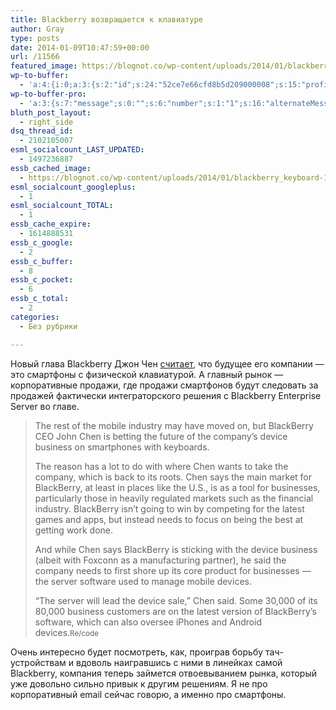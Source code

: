 ```yaml
---
title: Blackberry возвращается к клавиатуре
author: Gray
type: posts
date: 2014-01-09T10:47:59+00:00
url: /11566
featured_image: https://blognot.co/wp-content/uploads/2014/01/blackberry_keyboard-1.jpg
wp-to-buffer:
  - 'a:4:{i:0;a:3:{s:2:"id";s:24:"52ce7e66cfd8b5d209000008";s:15:"profile_service";s:8:"facebook";s:10:"created_at";i:1389264486;}i:1;a:3:{s:2:"id";s:24:"52ce7e66cfd8b5d209000009";s:15:"profile_service";s:7:"twitter";s:10:"created_at";i:1389264486;}i:2;a:3:{s:2:"id";s:24:"52ce7e67cfd8b5d20900000a";s:15:"profile_service";s:8:"linkedin";s:10:"created_at";i:1389264487;}i:3;a:3:{s:2:"id";s:24:"52ce7e67cfd8b5d20900000b";s:15:"profile_service";s:8:"facebook";s:10:"created_at";i:1389264487;}}'
wp-to-buffer-pro:
  - 'a:3:{s:7:"message";s:0:"";s:6:"number";s:1:"1";s:16:"alternateMessage";s:0:"";}'
bluth_post_layout:
  - right_side
dsq_thread_id:
  - 2102105007
esml_socialcount_LAST_UPDATED:
  - 1497236887
essb_cached_image:
  - https://blognot.co/wp-content/uploads/2014/01/blackberry_keyboard-1.jpg
esml_socialcount_googleplus:
  - 1
esml_socialcount_TOTAL:
  - 1
essb_cache_expire:
  - 1614888531
essb_c_google:
  - 2
essb_c_buffer:
  - 8
essb_c_pocket:
  - 6
essb_c_total:
  - 2
categories:
  - Без рубрики

---
```








Новый глава Blackberry Джон Чен <a href="http://recode.net/2014/01/08/blackberry-says-keyboards-are-the-future/" target="_blank">считает</a>, что будущее его компании — это смартфоны с физической клавиатурой. А главный рынок — корпоративные продажи, где продажи смартфонов будут следовать за продажей фактически интеграторского решения с Blackberry Enterprise Server во главе.

> The rest of the mobile industry may have moved on, but BlackBerry CEO John Chen is betting the future of the company’s device business on smartphones with keyboards.
> 
> The reason has a lot to do with where Chen wants to take the company, which is back to its roots. Chen says the main market for BlackBerry, at least in places like the U.S., is as a tool for businesses, particularly those in heavily regulated markets such as the financial industry. BlackBerry isn’t going to win by competing for the latest games and apps, but instead needs to focus on being the best at getting work done.
> 
> And while Chen says BlackBerry is sticking with the device business (albeit with Foxconn as a manufacturing partner), he said the company needs to first shore up its core product for businesses — the server software used to manage mobile devices.
> 
> “The server will lead the device sale,” Chen said. Some 30,000 of its 80,000 business customers are on the latest version of BlackBerry’s software, which can also oversee iPhones and Android devices.<small>Re/code</small>

Очень интересно будет посмотреть, как, проиграв борьбу тач-устройствам и вдоволь наигравшись с ними в линейках самой Blackberry, компания теперь займется отвоевыванием рынка, который уже довольно сильно привык к другим решениям. Я не про корпоративный email сейчас говорю, а именно про смартфоны.